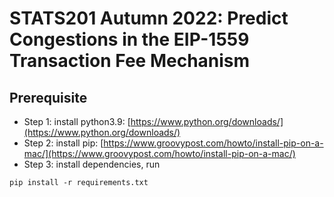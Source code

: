 # STATS201 Autumn 2022: Predict Congestions in the EIP-1559 Transaction Fee Mechanism

## Prerequisite
- Step 1: install python3.9: [https://www.python.org/downloads/](https://www.python.org/downloads/)
- Step 2: install pip: [https://www.groovypost.com/howto/install-pip-on-a-mac/](https://www.groovypost.com/howto/install-pip-on-a-mac/)
- Step 3: install dependencies, run

```shell
pip install -r requirements.txt
```



